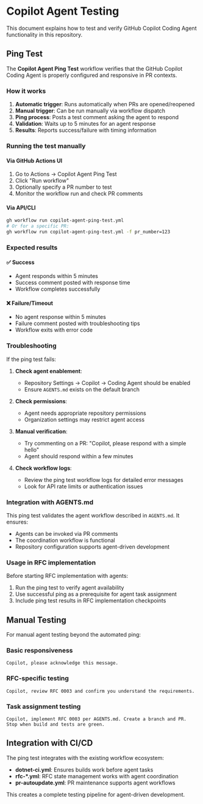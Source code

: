 # Copilot Agent Testing

This document explains how to test and verify GitHub Copilot Coding Agent functionality in this repository.

## Ping Test

The **Copilot Agent Ping Test** workflow verifies that the GitHub Copilot Coding Agent is properly configured and responsive in PR contexts.

### How it works

1. **Automatic trigger**: Runs automatically when PRs are opened/reopened
2. **Manual trigger**: Can be run manually via workflow dispatch
3. **Ping process**: Posts a test comment asking the agent to respond
4. **Validation**: Waits up to 5 minutes for an agent response
5. **Results**: Reports success/failure with timing information

### Running the test manually

#### Via GitHub Actions UI
1. Go to Actions → Copilot Agent Ping Test
2. Click "Run workflow"
3. Optionally specify a PR number to test
4. Monitor the workflow run and check PR comments

#### Via API/CLI
```bash
gh workflow run copilot-agent-ping-test.yml
# Or for a specific PR:
gh workflow run copilot-agent-ping-test.yml -f pr_number=123
```

### Expected results

#### ✅ Success
- Agent responds within 5 minutes
- Success comment posted with response time
- Workflow completes successfully

#### ❌ Failure/Timeout
- No agent response within 5 minutes
- Failure comment posted with troubleshooting tips
- Workflow exits with error code

### Troubleshooting

If the ping test fails:

1. **Check agent enablement**:
   - Repository Settings → Copilot → Coding Agent should be enabled
   - Ensure `AGENTS.md` exists on the default branch

2. **Check permissions**:
   - Agent needs appropriate repository permissions
   - Organization settings may restrict agent access

3. **Manual verification**:
   - Try commenting on a PR: "Copilot, please respond with a simple hello"
   - Agent should respond within a few minutes

4. **Check workflow logs**:
   - Review the ping test workflow logs for detailed error messages
   - Look for API rate limits or authentication issues

### Integration with AGENTS.md

This ping test validates the agent workflow described in `AGENTS.md`. It ensures:

- Agents can be invoked via PR comments
- The coordination workflow is functional
- Repository configuration supports agent-driven development

### Usage in RFC implementation

Before starting RFC implementation with agents:

1. Run the ping test to verify agent availability
2. Use successful ping as a prerequisite for agent task assignment
3. Include ping test results in RFC implementation checkpoints

## Manual Testing

For manual agent testing beyond the automated ping:

### Basic responsiveness
```
Copilot, please acknowledge this message.
```

### RFC-specific testing
```
Copilot, review RFC 0003 and confirm you understand the requirements.
```

### Task assignment testing
```
Copilot, implement RFC 0003 per AGENTS.md. Create a branch and PR. Stop when build and tests are green.
```

## Integration with CI/CD

The ping test integrates with the existing workflow ecosystem:

- **dotnet-ci.yml**: Ensures builds work before agent tasks
- **rfc-*.yml**: RFC state management works with agent coordination
- **pr-autoupdate.yml**: PR maintenance supports agent workflows

This creates a complete testing pipeline for agent-driven development.
